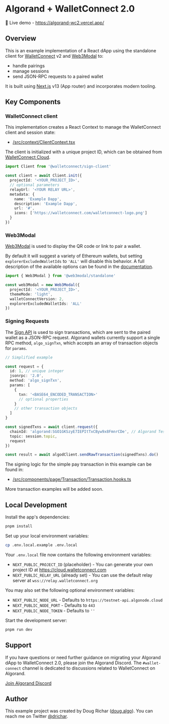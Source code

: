 # Algorand + WalletConnect 2.0

🔗 Live demo - https://algorand-wc2.vercel.app/

## Overview

This is an example implementation of a React dApp using the standalone client for [WalletConnect](https://docs.walletconnect.com/2.0) v2 and [Web3Modal](https://web3modal.com/) to:

- handle pairings
- manage sessions
- send JSON-RPC requests to a paired wallet

It is built using [Next.js](https://nextjs.org/) v13 (App router) and incorporates modern tooling.

<!-- 1. Connect a wallet with a QR code using the new [Web3Modal](https://web3modal.com/) library
2. Sign transactions using the [Sign API](https://docs.walletconnect.com/2.0/web/sign/dapp-usage) -->

## Key Components

### WalletConnect client

This implementation creates a React Context to manage the WalletConnect client and session state:

- [/src/context/ClientContext.tsx](https://github.com/TxnLab/algorand-wc2/blob/main/src/context/ClientContext.tsx)

The client is initialized with a unique project ID, which can be obtained from [WalletConnect Cloud](https://cloud.walletconnect.com/).

```ts
import Client from '@walletconnect/sign-client'

const client = await Client.init({
  projectId: '<YOUR_PROJECT_ID>',
  // optional parameters
  relayUrl: '<YOUR RELAY URL>',
  metadata: {
    name: 'Example Dapp',
    description: 'Example Dapp',
    url: '#',
    icons: ['https://walletconnect.com/walletconnect-logo.png']
  }
})
```

### Web3Modal

[Web3Modal](https://web3modal.com/) is used to display the QR code or link to pair a wallet.

By default it will suggest a variety of Ethereum wallets, but setting `explorerExcludedWalletIds` to `'ALL'` will disable this behavior. A full description of the available options can be found in the [documentation](https://docs.walletconnect.com/2.0/web/web3modal/react/sign-api/options).

```ts
import { Web3Modal } from '@web3modal/standalone'

const web3Modal = new Web3Modal({
  projectId: '<YOUR_PROJECT_ID>',
  themeMode: 'light',
  walletConnectVersion: 2,
  explorerExcludedWalletIds: 'ALL'
})
```

### Signing Requests

The [Sign API](https://docs.walletconnect.com/2.0/web/sign/dapp-usage) is used to sign transactions, which are sent to the paired wallet as a JSON-RPC request. Algorand wallets currently support a single RPC method, `algo_signTxn`, which accepts an array of transaction objects for `params`.

```ts
// Simplified example

const request = {
  id: 1, // unique integer
  jsonrpc: '2.0',
  method: 'algo_signTxn',
  params: [
    {
      txn: '<BASE64_ENCODED_TRANSACTION>'
      // optional properties
    }
    // other transaction objects
  ]
}

const signedTxns = await client.request({
  chainId: 'algorand:SGO1GKSzyE7IEPItTxCByw9x8FmnrCDe', // Algorand Testnet
  topic: session.topic,
  request
})

const result = await algodClient.sendRawTransaction(signedTxns).do()
```

The signing logic for the simple pay transaction in this example can be found in:

- [/src/components/page/Transaction/Transaction.hooks.ts](https://github.com/TxnLab/algorand-wc2/blob/main/src/components/page/Transaction/Transaction.hooks.ts)

More transaction examples will be added soon.

## Local Development

Install the app's dependencies:

```bash
pnpm install
```

Set up your local environment variables:

```bash
cp .env.local.example .env.local
```

Your `.env.local` file now contains the following environment variables:

- `NEXT_PUBLIC_PROJECT_ID` (placeholder) - You can generate your own project ID at https://cloud.walletconnect.com
- `NEXT_PUBLIC_RELAY_URL` (already set) - You can use the default relay server at `wss://relay.walletconnect.org`

You may also set the following optional environment variables:

- `NEXT_PUBLIC_NODE_URL` - Defaults to `https://testnet-api.algonode.cloud`
- `NEXT_PUBLIC_NODE_PORT` - Defaults to `443`
- `NEXT_PUBLIC_NODE_TOKEN` - Defaults to `''`

Start the development server:

```bash
pnpm run dev
```

## Support

If you have questions or need further guidance on migrating your Algorand dApp to WalletConnect 2.0, please join the Algorand Discord. The `#wallet-connect` channel is dedicated to discussions related to WalletConnect on Algorand.

[Join Algorand Discord](https://discord.com/invite/algorand)

## Author

This example project was created by Doug Richar ([doug.algo](https://doug.algo.xyz)). You can reach me on Twitter [@drichar](https://twitter.com/drichar).
